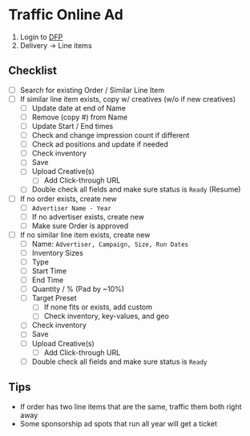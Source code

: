 # Traffic Online Ad

1. Login to [DFP](https://www.google.com/dfp)
2. Delivery -> Line items

## Checklist

- [ ] Search for existing Order / Similar Line Item
- [ ] If similar line item exists, copy w/ creatives (w/o if new creatives)
  - [ ] Update date at end of Name
  - [ ] Remove (copy #) from Name
  - [ ] Update Start / End times
  - [ ] Check and change impression count if different
  - [ ] Check ad positions and update if needed
  - [ ] Check inventory
  - [ ] Save
  - [ ] Upload Creative(s)
    - [ ] Add Click-through URL
  - [ ] Double check all fields and make sure status is `Ready` (Resume)
- [ ] If no order exists, create new
  - [ ] `Advertiser Name - Year`
  - [ ] If no advertiser exists, create new
  - [ ] Make sure Order is approved
- [ ] If no similar line item exists, create new
  - [ ] Name: `Advertiser, Campaign, Size, Run Dates`
  - [ ] Inventory Sizes
  - [ ] Type
  - [ ] Start Time
  - [ ] End Time
  - [ ] Quantity / % (Pad by ~10%)
  - [ ] Target Preset
    - [ ] If none fits or exists, add custom
    - [ ] Check inventory, key-values, and geo
  - [ ] Check inventory
  - [ ] Save
  - [ ] Upload Creative(s)
    - [ ] Add Click-through URL
  - [ ] Double check all fields and make sure status is `Ready`

## Tips

* If order has two line items that are the same, traffic them both right away
* Some sponsorship ad spots that run all year will get a ticket